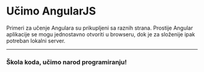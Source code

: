 # Učimo AngularJS

Primeri za učenje Angulara su prikupljeni sa raznih strana. Prostije Angular aplikacije se mogu jednostavno otvoriti u browseru, dok je za složenije ipak potreban lokalni server.

---
### Škola koda, učimo narod programiranju!
